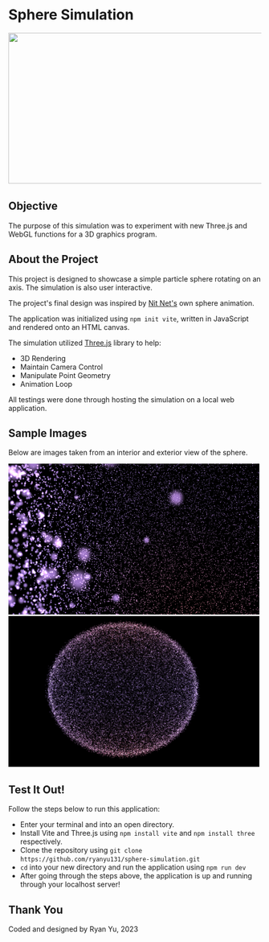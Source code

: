 # Sphere Simulation
<img src="https://github.com/ryanyu131/sphere-simulation/blob/main/images/gif1.gif" width="550" height="300">

## Objective
The purpose of this simulation was to experiment with new Three.js and WebGL functions for a 3D graphics program.

## About the Project
This project is designed to showcase a simple particle sphere rotating on an axis. The simulation is also user interactive.

The project's final design was inspired by [Nit Net's](https://www.youtube.com/watch?v=K3WCGUO1uu8&ab_channel=NitNet) own sphere animation.

The application was initialized using `npm init vite`, written in JavaScript and rendered onto an HTML canvas.

The simulation utilized [Three.js](https://threejs.org/docs/) library to help:
* 3D Rendering
* Maintain Camera Control
* Manipulate Point Geometry
* Animation Loop

All testings were done through hosting the simulation on a local web application.

## Sample Images
Below are images taken from an interior and exterior view of the sphere.
<p float='left'>
  <img src="https://github.com/ryanyu131/sphere-simulation/blob/main/images/img1.png" width='500' height='300'>
  <img src="https://github.com/ryanyu131/sphere-simulation/blob/main/images/img2.png" width='500' height='300'>
</p>

## Test It Out!
Follow the steps below to run this application:
* Enter your terminal and into an open directory.
* Install Vite and Three.js using `npm install vite` and `npm install three` respectively.
* Clone the repository using `git clone https://github.com/ryanyu131/sphere-simulation.git`
* `cd` into your new directory and run the application using `npm run dev`
* After going through the steps above, the application is up and running through your localhost server!

## Thank You
Coded and designed by Ryan Yu, 2023
